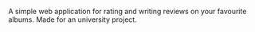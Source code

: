 A simple web application for rating and writing reviews on your favourite albums.
Made for an university project.
